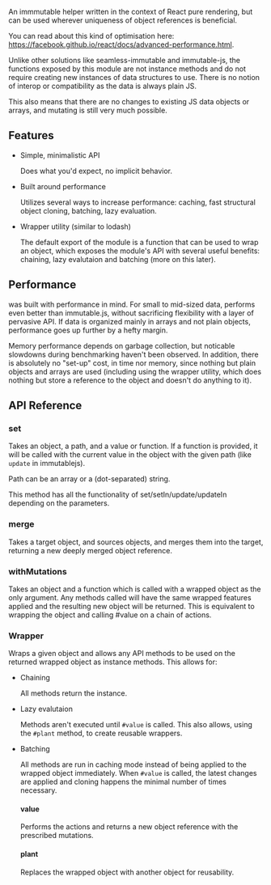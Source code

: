 

An immmutable helper written in the context of React pure rendering, but can be used wherever uniqueness of object references is beneficial.

You can read about this kind of optimisation here: https://facebook.github.io/react/docs/advanced-performance.html.

Unlike other solutions like seamless-immutable and immutable-js, the functions exposed by this module are not instance methods and do not require creating new instances of data structures to use. There is no notion of interop or compatibility as the data is always plain JS.

This also means that there are no changes to existing JS data objects or arrays, and mutating is still very much possible.

## Features

- Simple, minimalistic API

	Does what you'd expect, no implicit behavior.

- Built around performance

	Utilizes several ways to increase performance: caching, fast structural object cloning, batching, lazy evaluation.

- Wrapper utility (similar to lodash)

	The default export of the module is a function that can be used to wrap an object, which exposes the module's API with several useful benefits: chaining, lazy evalutaion and batching (more on this later).

## Performance

<module> was built with performance in mind. For small to mid-sized data, <module> performs even better than immutable.js, without sacrificing flexibility with a layer of pervasive API. If data is organized mainly in arrays and not plain objects, performance goes up further by a hefty margin. 

Memory performance depends on garbage collection, but noticable slowdowns during benchmarking haven't been observed. In addition, there is absolutely no "set-up" cost, in time nor memory, since nothing but plain objects and arrays are used (including using the wrapper utility, which does nothing but store a reference to the object and doesn't do anything to it).

## API Reference

### set

Takes an object, a path, and a value or function. If a function is provided, it will be called with the current value in the object with the given path (like `update` in immutablejs).

Path can be an array or a (dot-separated) string.

This method has all the functionality of set/setIn/update/updateIn depending on the parameters.

### merge

Takes a target object, and sources objects, and merges them into the target, returning a new deeply merged object reference.

### withMutations

Takes an object and a function which is called with a wrapped object as the only argument. Any methods called will have the same wrapped features applied and the resulting new object will be returned. This is equivalent to wrapping the object and calling #value on a chain of actions.

### Wrapper

Wraps a given object and allows any API methods to be used on the returned wrapped object as instance methods. This allows for:

- Chaining

	All methods return the instance.

- Lazy evalutaion

	Methods aren't executed until `#value` is called. This also allows, using the `#plant` method, to create reusable wrappers.

- Batching

	All methods are run in caching mode instead of being applied to the wrapped object immediately. When `#value` is called, the latest changes are applied and cloning happens the minimal number of times necessary.

	#### value

	Performs the actions and returns a new object reference with the prescribed mutations.

	#### plant

	Replaces the wrapped object with another object for reusability.